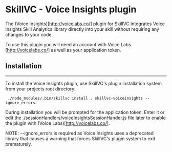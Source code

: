 # SkillVC - Voice Insights plugin

The (Voice Insights)[http://voicelabs.co/] plugin for SkillVC integrates Voice Insights Skill Analytics library directly into
your skill without requiring any changes to your code.

To use this plugin you will need an account with Voice Labs [http://voicelabs.co/] as well as your application token.

## Installation
-----
To install the Voice Insights plugin, use SkillVC's plugin installation system from your projects root directory:

     ./node_modules/.bin/skillvc install . skillvc-voiceinsights --ignore_errors

During installation you will be prompted for the application token.  Enter it 
or edit the ./sessionHandlers/voiceInsightsSessionHander.js file later to enable the plugin with 
(Voice Labs)[http://voicelabs.co/].

NOTE: --ignore_errors is required as Voice Insights uses a deprecated library that causes a warning that forces SkillVC's plugin system to exit
prematurely.